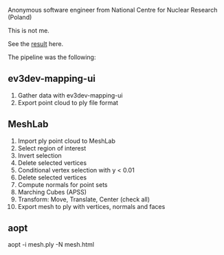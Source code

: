 Anonymous software engineer from National Centre for Nuclear Research (Poland)

This is not me.

See the [result](http://htmlpreview.github.io/?https://github.com/bmegli/ev3dev-mapping-results/blob/master/face%20reconstructions/html/software%20engineer/software_engineer.html) here.

The pipeline was the following:

## ev3dev-mapping-ui

1. Gather data with ev3dev-mapping-ui
2. Export point cloud to ply file format

## MeshLab

1. Import ply point cloud to MeshLab
2. Select region of interest
3. Invert selection
4. Delete selected vertices
5. Conditional vertex selection with y < 0.01
6. Delete selected vertices
7. Compute normals for point sets
8. Marching Cubes (APSS)
9. Transform: Move, Translate, Center (check all)
10. Export mesh to ply with vertices, normals and faces

## aopt

aopt -i mesh.ply -N mesh.html


